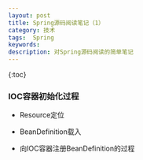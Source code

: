 ```yaml
---
layout: post
title: Spring源码阅读笔记（1）
category: 技术
tags:  Spring
keywords: 
description: 对Spring源码阅读的简单笔记
---
```


{:toc}

### IOC容器初始化过程

- Resource定位

- BeanDefinition载入

- 向IOC容器注册BeanDefinition的过程